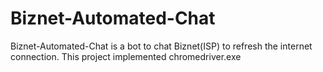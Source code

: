 # Biznet-Automated-Chat

Biznet-Automated-Chat is a bot to chat Biznet(ISP) to refresh the internet connection. This project implemented chromedriver.exe
